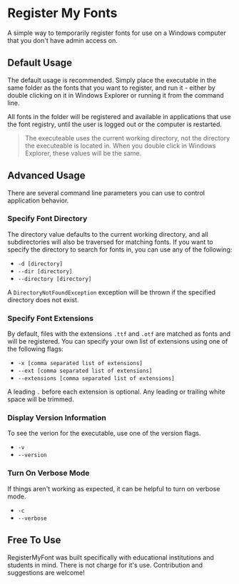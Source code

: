 # Register My Fonts
A simple way to temporarily register fonts for use on a Windows computer that you don't have admin access on.

## Default Usage ##

The default usage is recommended. Simply place the executable in the same folder as the fonts that you want to register, and run it - either by double clicking on it in Windows Explorer or running it from the command line.

All fonts in the folder will be registered and available in applications that use the font registry, until the user is logged out or the computer is restarted.

> The executeable uses the current working directory, not the directory the executeable is located in. When you double click in Windows Explorer, these values will be the same.

## Advanced Usage ##

There are several command line parameters you can use to control application behavior.

### Specify Font Directory ###

The directory value defaults to the current working directory, and all subdirectories will also be traversed for matching fonts. If you want to specify the directory to search for fonts in, you can use any of the following:

- `-d [directory]`
- `--dir [directory]`
- `--directory [directory]`

A `DirectoryNotFoundException` exception will be thrown if the specified directory does not exist.

### Specify Font Extensions ###

By default, files with the extensions `.ttf` and `.otf` are matched as fonts and will be registered. You can specify your own list of extensions using one of the following flags:

- `-x [comma separated list of extensions]`
- `--ext [comma separated list of extensions]`
- `--extensions [comma separated list of extensions]`

A leading `.` before each extension is optional. Any leading or trailing white space will be trimmed.

### Display Version Information ###

To see the verion for the executable, use one of the version flags.

- `-v`
- `--version`

### Turn On Verbose Mode ###

If things aren't working as expected, it can be helpful to turn on verbose mode.

- `-c`
- `--verbose`

## Free To Use ##

RegisterMyFont was built specifically with educational institutions and students in mind. There is not charge for it's use. Contribution and suggestions are welcome!

